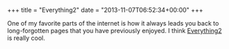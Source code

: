 +++
title = "Everything2"
date = "2013-11-07T06:52:34+00:00"
+++

One of my favorite parts of the internet is how it always leads you back to long-forgotten pages that you have previously enjoyed. I think <a href="http://www.everything2.com">Everything2</a> is really cool.
			